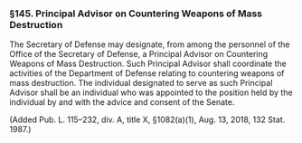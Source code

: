 ### §145. Principal Advisor on Countering Weapons of Mass Destruction ###

The Secretary of Defense may designate, from among the personnel of the Office of the Secretary of Defense, a Principal Advisor on Countering Weapons of Mass Destruction. Such Principal Advisor shall coordinate the activities of the Department of Defense relating to countering weapons of mass destruction. The individual designated to serve as such Principal Advisor shall be an individual who was appointed to the position held by the individual by and with the advice and consent of the Senate.

(Added Pub. L. 115–232, div. A, title X, §1082(a)(1), Aug. 13, 2018, 132 Stat. 1987.)